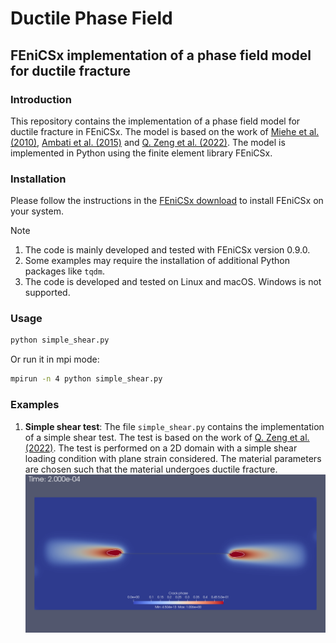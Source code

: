 # Ductile Phase Field
## FEniCSx implementation of a phase field model for ductile fracture

### Introduction
This repository contains the implementation of a phase field model for ductile fracture in FEniCSx. The model is based on the work of [Miehe et al. (2010)](https://doi.org/10.1016/j.jmps.2010.06.006), [Ambati et al. (2015)](https://doi.org/10.1016/j.jmps.2015.07.011) and [Q. Zeng et al. (2022)](https://doi.org/10.1016/j.jmps.2022.104914). The model is implemented in Python using the finite element library FEniCSx.

### Installation
Please follow the instructions in the [FEniCSx download](https://fenicsproject.org/download/) to install FEniCSx on your system.
> [!NOTE]
> 1. The code is mainly developed and tested with FEniCSx version 0.9.0. 
> 2. Some examples may require the installation of additional Python packages like `tqdm`.
> 3. The code is developed and tested on Linux and macOS. Windows is not supported.

### Usage
```bash
python simple_shear.py
```
Or run it in mpi mode:
```bash
mpirun -n 4 python simple_shear.py
```

### Examples
1. **Simple shear test**: The file `simple_shear.py` contains the implementation of a simple shear test. The test is based on the work of [Q. Zeng et al. (2022)](https://doi.org/10.1016/j.jmps.2022.104914). The test is performed on a 2D domain with a simple shear loading condition with plane strain considered. The material parameters are chosen such that the material undergoes ductile fracture.
![simple_shear](./image/crack_phase.png)